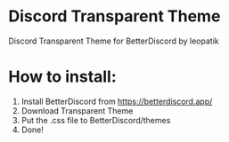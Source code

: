# Discord Transparent Theme
Discord Transparent Theme for BetterDiscord by leopatik

# How to install:

1) Install BetterDiscord from https://betterdiscord.app/
2) Download Transparent Theme
3) Put the .css file to BetterDiscord/themes
4) Done!

